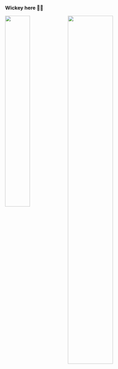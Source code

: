 ### Wickey here 👾🤖

<img align="left" width="40%" src="https://github-readme-stats-two-swart-73.vercel.app/api/top-langs/?username=wickeyc&layout=compact&hide=html"/>

<img align="left" width="54%" src="https://github-readme-stats-two-swart-73.vercel.app/api?username=wickeyc&count_private=true&show_icons=true&theme=radical"/>




<!--
**WickeyC/wickeyC** is a ✨ _special_ ✨ repository because its `README.md` (this file) appears on your GitHub profile.

Here are some ideas to get you started:

- 🔭 I’m currently working on ...
- 🌱 I’m currently learning ...
- 👯 I’m looking to collaborate on ...
- 🤔 I’m looking for help with ...
- 💬 Ask me about ...
- 📫 How to reach me: ...
- 😄 Pronouns: ...
- ⚡ Fun fact: ...
-->
